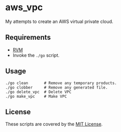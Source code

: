 aws_vpc
=======

My attempts to create an AWS virtual private cloud.

Requirements
------------

- [RVM](https://rvm.io/)
- Invoke the `./go` script.

Usage
-----

    ./go clean       # Remove any temporary products.
    ./go clobber     # Remove any generated file.
    ./go delete_vpc  # Delete VPC
    ./go make_vpc    # Make VPC

License
-------

These scripts are covered by the [MIT License](http://www.opensource.org/licenses/mit-license).
